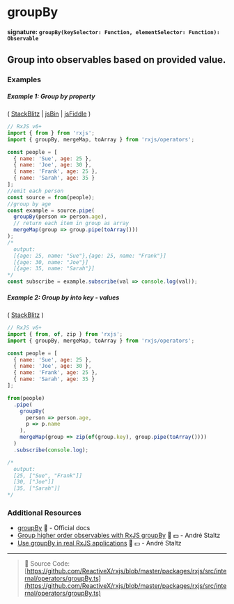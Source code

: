 # groupBy

#### signature: `groupBy(keySelector: Function, elementSelector: Function): Observable`

## Group into observables based on provided value.



### Examples

##### Example 1: Group by property

(
[StackBlitz](https://stackblitz.com/edit/typescript-dozkcg?file=index.ts&devtoolsheight=100)
| [jsBin](http://jsbin.com/buworowuye/edit?js,console) |
[jsFiddle](https://jsfiddle.net/btroncone/utncxxvf/) )

```js
// RxJS v6+
import { from } from 'rxjs';
import { groupBy, mergeMap, toArray } from 'rxjs/operators';

const people = [
  { name: 'Sue', age: 25 },
  { name: 'Joe', age: 30 },
  { name: 'Frank', age: 25 },
  { name: 'Sarah', age: 35 }
];
//emit each person
const source = from(people);
//group by age
const example = source.pipe(
  groupBy(person => person.age),
  // return each item in group as array
  mergeMap(group => group.pipe(toArray()))
);
/*
  output:
  [{age: 25, name: "Sue"},{age: 25, name: "Frank"}]
  [{age: 30, name: "Joe"}]
  [{age: 35, name: "Sarah"}]
*/
const subscribe = example.subscribe(val => console.log(val));
```

##### Example 2: Group by into key - values

(
[StackBlitz](https://stackblitz.com/edit/rxjs-groupby-key-vals?file=index.ts&devtoolsheight=100)
)

```js
// RxJS v6+
import { from, of, zip } from 'rxjs';
import { groupBy, mergeMap, toArray } from 'rxjs/operators';

const people = [
  { name: 'Sue', age: 25 },
  { name: 'Joe', age: 30 },
  { name: 'Frank', age: 25 },
  { name: 'Sarah', age: 35 }
];

from(people)
  .pipe(
    groupBy(
      person => person.age,
      p => p.name
    ),
    mergeMap(group => zip(of(group.key), group.pipe(toArray())))
  )
  .subscribe(console.log);

/*
  output:
  [25, ["Sue", "Frank"]]
  [30, ["Joe"]]
  [35, ["Sarah"]]
*/
```

### Additional Resources

- [groupBy](https://rxjs.dev/api/operators/groupBy) 📰 - Official docs
- [Group higher order observables with RxJS groupBy](https://egghead.io/lessons/rxjs-group-higher-order-observables-with-rxjs-groupby?course=use-higher-order-observables-in-rxjs-effectively)
  🎥 💵 - André Staltz
- [Use groupBy in real RxJS applications](https://egghead.io/lessons/rxjs-use-groupby-in-real-rxjs-applications?course=use-higher-order-observables-in-rxjs-effectively)
  🎥 💵 - André Staltz

---

> 📁 Source Code:
> [https://github.com/ReactiveX/rxjs/blob/master/packages/rxjs/src/internal/operators/groupBy.ts](https://github.com/ReactiveX/rxjs/blob/master/packages/rxjs/src/internal/operators/groupBy.ts)
